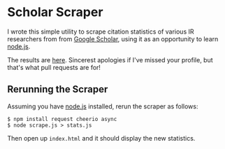 Scholar Scraper
===============

I wrote this simple utility to scrape citation statistics of various IR researchers from from [Google Scholar](http://scholar.google.com/), using it as an opportunity to learn [node.js](http://nodejs.org/). 

The results are [here](http://lintool.github.io/scholar-scraper/). Sincerest apologies if I've missed your profile, but that's what pull requests are for!

Rerunning the Scraper
---------------------

Assuming you have [node.js](http://nodejs.org/) installed, rerun the scraper as follows:

```
$ npm install request cheerio async
$ node scrape.js > stats.js
``` 

Then open up `index.html` and it should display the new statistics.
